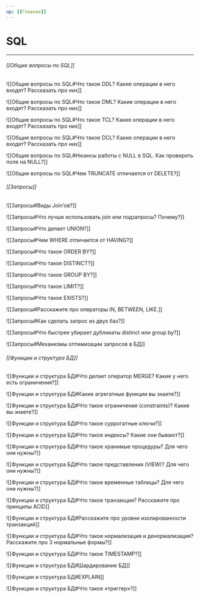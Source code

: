 ```yaml
---
up: [[Главная]]
---
```

# SQL
---
###### [[Общие вопросы по SQL]]
![[Общие вопросы по SQL#Что такое DDL? Какие операции в него входят? Рассказать про них]]

![[Общие вопросы по SQL#Что такое DML? Какие операции в него входят? Рассказать про них]]

![[Общие вопросы по SQL#Что такое TCL? Какие операции в него входят? Рассказать про них]]

![[Общие вопросы по SQL#Что такое DCL? Какие операции в него входят? Рассказать про них]]

![[Общие вопросы по SQL#Нюансы работы с NULL в SQL. Как проверить поле на NULL?]]

![[Общие вопросы по SQL#Чем TRUNCATE отличается от DELETE?]]

###### [[Запросы]]
![[Запросы#Виды Join’ов?]]

![[Запросы#Что лучше использовать join или подзапросы? Почему?]]

![[Запросы#Что делает UNION?]]

![[Запросы#Чем WHERE отличается от HAVING?]]

![[Запросы#Что такое ORDER BY?]]

![[Запросы#Что такое DISTINCT?]]

![[Запросы#Что такое GROUP BY?]]

![[Запросы#Что такое LIMIT?]]

![[Запросы#Что такое EXISTS?]]

![[Запросы#Расскажите про операторы IN, BETWEEN, LIKE.]]

![[Запросы#Как сделать запрос из двух баз?]]

![[Запросы#Что быстрее убирает дубликаты distinct или group by?]]

![[Запросы#Механизмы оптимизации запросов в БД]]

###### [[Функции и структура БД]]
![[Функции и структура БД#Что делает оператор MERGE? Какие у него есть ограничения?]]

![[Функции и структура БД#Какие агрегатные функции вы знаете?]]

![[Функции и структура БД#Что такое ограничения (constraints)? Какие вы знаете?]]

![[Функции и структура БД#Что такое суррогатные ключи?]]

![[Функции и структура БД#Что такое индексы? Какие они бывают?]]

![[Функции и структура БД#Что такое хранимые процедуры? Для чего они нужны?]]

![[Функции и структура БД#Что такое представления (VIEW)? Для чего они нужны?]]

![[Функции и структура БД#Что такое временные таблицы? Для чего они нужны?]]

![[Функции и структура БД#Что такое транзакции? Расскажите про принципы ACID]]

![[Функции и структура БД#Расскажите про уровни изолированности транзакций]]

![[Функции и структура БД#Что такое нормализация и денормализация? Расскажите про 3 нормальные формы?]]

![[Функции и структура БД#Что такое TIMESTAMP?]]

![[Функции и структура БД#Шардирование БД]]

![[Функции и структура БД#EXPLAIN]]

![[Функции и структура БД#Что такое «триггер»?]]